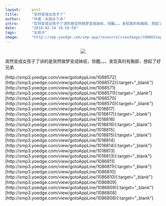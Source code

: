 ```yaml
---
layout:     post
title:      "突然变成女孩子了"
author:     "作者：永田まりあ"
intro:      "突然变成女孩子了讲的是突然做梦变成妹纸，惊醒。。。发现真的有胸部，想起了好兄弟"
date:       "2018-02-14 16:56:50"
tags:       "女孩子"
image:      "http://smp.yoedge.com/smp-app/resource/viewImage/1000653appline.png"
---
```

<div style="text-align: center">
<p><img src="http://smp.yoedge.com/smp-app/resource/viewImage/1000653appline.png"/></p>
</div>
<p class="post-meta">
<span>突然变成女孩子了讲的是突然做梦变成妹纸，惊醒。。。发现真的有胸部，想起了好兄弟</span>
</p>
[http://smp3.yoedge.com/view/gotoAppLine/1068572](http://smp3.yoedge.com/view/gotoAppLine/1068572){:target="_blank"}
[http://smp3.yoedge.com/view/gotoAppLine/1068571](http://smp3.yoedge.com/view/gotoAppLine/1068571){:target="_blank"}
[http://smp3.yoedge.com/view/gotoAppLine/1068570](http://smp3.yoedge.com/view/gotoAppLine/1068570){:target="_blank"}
[http://smp3.yoedge.com/view/gotoAppLine/1018817](http://smp3.yoedge.com/view/gotoAppLine/1018817){:target="_blank"}
[http://smp3.yoedge.com/view/gotoAppLine/1018816](http://smp3.yoedge.com/view/gotoAppLine/1018816){:target="_blank"}
[http://smp3.yoedge.com/view/gotoAppLine/1018815](http://smp3.yoedge.com/view/gotoAppLine/1018815){:target="_blank"}
[http://smp3.yoedge.com/view/gotoAppLine/1018814](http://smp3.yoedge.com/view/gotoAppLine/1018814){:target="_blank"}
[http://smp3.yoedge.com/view/gotoAppLine/1018813](http://smp3.yoedge.com/view/gotoAppLine/1018813){:target="_blank"}
[http://smp3.yoedge.com/view/gotoAppLine/1086811](http://smp3.yoedge.com/view/gotoAppLine/1086811){:target="_blank"}
[http://smp3.yoedge.com/view/gotoAppLine/1086810](http://smp3.yoedge.com/view/gotoAppLine/1086810){:target="_blank"}
[http://smp3.yoedge.com/view/gotoAppLine/1086809](http://smp3.yoedge.com/view/gotoAppLine/1086809){:target="_blank"}
[http://smp3.yoedge.com/view/gotoAppLine/1086808](http://smp3.yoedge.com/view/gotoAppLine/1086808){:target="_blank"}


